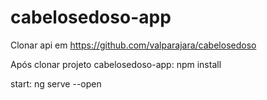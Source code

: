 # cabelosedoso-app

Clonar api em https://github.com/valparajara/cabelosedoso

Após clonar projeto cabelosedoso-app: npm install

start: ng serve --open

